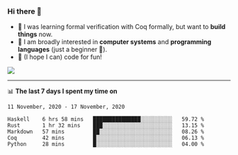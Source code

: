 ### Hi there 👋

- 🤔 I was learning formal verification with Coq formally, but want to **build things** now.
- 😬 I am broadly interested in **computer systems** and **programming languages** (just a beginner 🥺).
- 🤩 (I hope I can) code for fun!

<img src="https://github-readme-stats.vercel.app/api?username=xxchan&show_icons=true&icon_color=0366d6&text_color=24292e&bg_color=ffffff&hide_title=true" />

---

📊 **The last 7 days I spent my time on** 

<!--START_SECTION:waka-->
```text
11 November, 2020 - 17 November, 2020

Haskell    6 hrs 58 mins   ███████████████░░░░░░░░░░   59.72 % 
Rust       1 hr 32 mins    ███░░░░░░░░░░░░░░░░░░░░░░   13.15 % 
Markdown   57 mins         ██░░░░░░░░░░░░░░░░░░░░░░░   08.26 % 
Coq        42 mins         █░░░░░░░░░░░░░░░░░░░░░░░░   06.13 % 
Python     28 mins         █░░░░░░░░░░░░░░░░░░░░░░░░   04.00 %
```
<!--END_SECTION:waka-->

<!--
**xxchan/xxchan** is a ✨ _special_ ✨ repository because its `README.md` (this file) appears on your GitHub profile.

Here are some ideas to get you started:

- 🔭 I’m currently working on ...
- 🌱 I’m currently learning ...
- 👯 I’m looking to collaborate on ...
- 🤔 I’m looking for help with ...
- 💬 Ask me about ...
- 📫 How to reach me: ...
- 😄 Pronouns: ...
- ⚡ Fun fact: ...
-->
